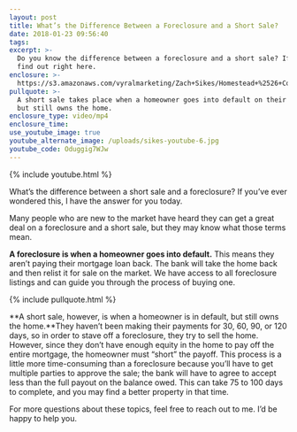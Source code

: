 ```yaml
---
layout: post
title: What’s the Difference Between a Foreclosure and a Short Sale?
date: 2018-01-23 09:56:40
tags:
excerpt: >-
  Do you know the difference between a foreclosure and a short sale? If not,
  find out right here.
enclosure: >-
  https://s3.amazonaws.com/vyralmarketing/Zach+Sikes/Homestead+%2526+Co-+Whats+the+Difference+Between+a+Foreclosure+and+a+Short+Sale%253F.mp4
pullquote: >-
  A short sale takes place when a homeowner goes into default on their mortgage
  but still owns the home.
enclosure_type: video/mp4
enclosure_time:
use_youtube_image: true
youtube_alternate_image: /uploads/sikes-youtube-6.jpg
youtube_code: Oduggig7WJw
---
```



{% include youtube.html %}

What’s the difference between a short sale and a foreclosure? If you’ve ever wondered this, I have the answer for you today.

Many people who are new to the market have heard they can get a great deal on a foreclosure and a short sale, but they may know what those terms mean.

**A foreclosure is when a homeowner goes into default.** This means they aren’t paying their mortgage loan back. The bank will take the home back and then relist it for sale on the market. We have access to all foreclosure listings and can guide you through the process of buying one.

{% include pullquote.html %}

**A short sale, however, is when a homeowner is in default, but still owns the home.**They haven’t been making their payments for 30, 60, 90, or 120 days, so in order to stave off a foreclosure, they try to sell the home. However, since they don’t have enough equity in the home to pay off the entire mortgage, the homeowner must “short” the payoff. This process is a little more time-consuming than a foreclosure because you’ll have to get multiple parties to approve the sale; the bank will have to agree to accept less than the full payout on the balance owed. This can take 75 to 100 days to complete, and you may find a better property in that time.

For more questions about these topics, feel free to reach out to me. I’d be happy to help you.